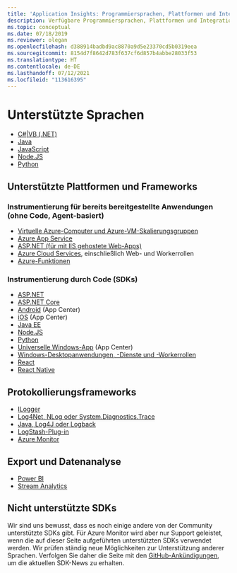 ```yaml
---
title: 'Application Insights: Programmiersprachen, Plattformen und Integrationsmöglichkeiten | Microsoft-Dokumentation'
description: Verfügbare Programmiersprachen, Plattformen und Integrationsmöglichkeiten für Application Insights
ms.topic: conceptual
ms.date: 07/18/2019
ms.reviewer: olegan
ms.openlocfilehash: d388914badbd9ac8870a9d5e23370cd5b0319eea
ms.sourcegitcommit: 8154d7f8642d783f637cf6d857b4abbe28033f53
ms.translationtype: HT
ms.contentlocale: de-DE
ms.lasthandoff: 07/12/2021
ms.locfileid: "113616395"
---
```

# <a name="supported-languages"></a>Unterstützte Sprachen

* [C#|VB (.NET)](./asp-net.md)
* [Java](./java-in-process-agent.md)
* [JavaScript](./javascript.md)
* [Node.JS](./nodejs.md)
* [Python](./opencensus-python.md)

## <a name="supported-platforms-and-frameworks"></a>Unterstützte Plattformen und Frameworks

### <a name="instrumentation-for-already-deployed-applications-codeless-agent-based"></a>Instrumentierung für bereits bereitgestellte Anwendungen (ohne Code, Agent-basiert)
* [Virtuelle Azure-Computer und Azure-VM-Skalierungsgruppen](./azure-vm-vmss-apps.md)
* [Azure App Service](./azure-web-apps.md)
* [ASP.NET (für mit IIS gehostete Web-Apps)](./status-monitor-v2-overview.md)
* [Azure Cloud Services](./cloudservices.md), einschließlich Web- und Workerrollen
* [Azure-Funktionen](../../azure-functions/functions-monitoring.md)
### <a name="instrumentation-through-code-sdks"></a>Instrumentierung durch Code (SDKs)
* [ASP.NET](./asp-net.md)
* [ASP.NET Core](./asp-net-core.md)
* [Android](../app/mobile-center-quickstart.md) (App Center)
* [iOS](../app/mobile-center-quickstart.md) (App Center)
* [Java EE](./java-in-process-agent.md)
* [Node.JS](https://www.npmjs.com/package/applicationinsights)
* [Python](./opencensus-python.md)
* [Universelle Windows-App](../app/mobile-center-quickstart.md) (App Center)
* [Windows-Desktopanwendungen, -Dienste und -Workerrollen](./windows-desktop.md)
* [React](./javascript-react-plugin.md)
* [React Native](./javascript-react-native-plugin.md)

## <a name="logging-frameworks"></a>Protokollierungsframeworks
* [ILogger](./ilogger.md)
* [Log4Net, NLog oder System.Diagnostics.Trace](./asp-net-trace-logs.md)
* [Java, Log4J oder Logback](java-2x-trace-logs.md)
* [LogStash-Plug-in](https://github.com/Azure/azure-diagnostics-tools/tree/master/Logstash/logstash-output-applicationinsights)
* [Azure Monitor](/archive/blogs/msoms/application-insights-connector-in-oms)

## <a name="export-and-data-analysis"></a>Export und Datenanalyse
* [Power BI](https://powerbi.microsoft.com/blog/explore-your-application-insights-data-with-power-bi/)
* [Stream Analytics](./export-power-bi.md)

## <a name="unsupported-sdks"></a>Nicht unterstützte SDKs
Wir sind uns bewusst, dass es noch einige andere von der Community unterstützte SDKs gibt. Für Azure Monitor wird aber nur Support geleistet, wenn die auf dieser Seite aufgeführten unterstützten SDKs verwendet werden. Wir prüfen ständig neue Möglichkeiten zur Unterstützung anderer Sprachen. Verfolgen Sie daher die Seite mit den [GitHub-Ankündigungen](https://github.com/microsoft/ApplicationInsights-Announcements/issues), um die aktuellen SDK-News zu erhalten. 

